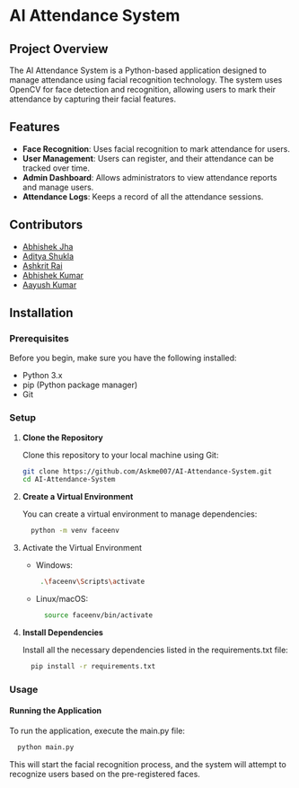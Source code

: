 # AI Attendance System

## Project Overview

The AI Attendance System is a Python-based application designed to manage attendance using facial recognition technology. The system uses OpenCV for face detection and recognition, allowing users to mark their attendance by capturing their facial features.

## Features

- **Face Recognition**: Uses facial recognition to mark attendance for users.
- **User Management**: Users can register, and their attendance can be tracked over time.
- **Admin Dashboard**: Allows administrators to view attendance reports and manage users.
- **Attendance Logs**: Keeps a record of all the attendance sessions.

## Contributors

- [Abhishek Jha](https://github.com/abhishekcodes16)
- [Aditya Shukla](https://github.com/Aditya-Shukla05)
- [Ashkrit Rai](https://github.com/Askme007)
- [Abhishek Kumar](https://github.com/Akabhi2311)
- [Aayush Kumar](https://github.com/Akcodet7)
  
## Installation

### Prerequisites

Before you begin, make sure you have the following installed:

- Python 3.x
- pip (Python package manager)
- Git

### Setup

1. **Clone the Repository**

   Clone this repository to your local machine using Git:

   ```bash
   git clone https://github.com/Askme007/AI-Attendance-System.git
   cd AI-Attendance-System
   ```

2. **Create a Virtual Environment**

    You can create a virtual environment to manage dependencies:
  
      ```bash
        python -m venv faceenv
      ```

3. Activate the Virtual Environment

   * Windows:
     ```bash
      .\faceenv\Scripts\activate
      ```
    * Linux/macOS:
      ```bash
        source faceenv/bin/activate
      ```
 4. **Install Dependencies**

    Install all the necessary dependencies listed in the requirements.txt file:

    ```bash
      pip install -r requirements.txt
    ```
    
### Usage
  #### Running the Application

  To run the application, execute the main.py file:

  ```bash
    python main.py
  ```

This will start the facial recognition process, and the system will attempt to recognize users based on the pre-registered faces.
